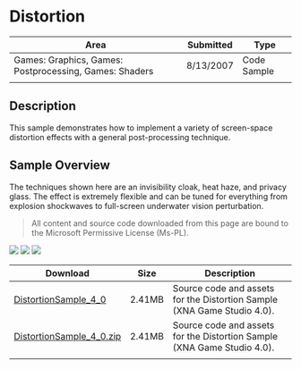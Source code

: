 # Distortion

|Area|Submitted|Type|
|-|-|-|
Games: Graphics, Games: Postprocessing, Games: Shaders|8/13/2007|Code Sample
||||

## Description

This sample demonstrates how to implement a variety of screen-space distortion effects with a general post-processing technique.

## Sample Overview

The techniques shown here are an invisibility cloak, heat haze, and privacy glass. The effect is extremely flexible and can be tuned for everything from explosion shockwaves to full-screen underwater vision perturbation.

> All content and source code downloaded from this page are bound to the Microsoft Permissive License (Ms-PL).

![](https://github.com/simondarksidej/XNAGameStudio/blob/master/Images/XNA_Distortion_01_small.jpg?raw=true)
![](https://github.com/simondarksidej/XNAGameStudio/blob/master/Images/XNA_Distortion_02_small.jpg?raw=true)
![](https://github.com/simondarksidej/XNAGameStudio/blob/master/Images/XNA_Distortion_03_small.jpg?raw=true)

Download | Size | Description
---|---|---|
[DistortionSample_4_0](https://github.com/simondarksidej/XNAGameStudio/tree/master/Samples/DistortionSample_4_0) | 2.41MB | Source code and assets for the Distortion Sample (XNA Game Studio 4.0).
[DistortionSample_4_0.zip](https://github.com/simondarksidej/XNAGameStudioZips/tree/master/Samples/DistortionSample_4_0.zip) | 2.41MB | Source code and assets for the Distortion Sample (XNA Game Studio 4.0).
||||
